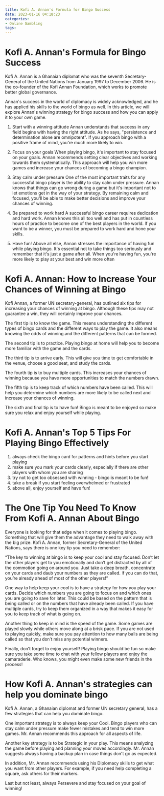 ```yaml
---
title: Kofi A. Annan's Formula for Bingo Success 
date: 2023-01-16 04:18:23
categories:
- Online Gambling
tags:
---
```



#  Kofi A. Annan's Formula for Bingo Success 
Kofi A. Annan is a Ghanaian diplomat who was the seventh Secretary-General of the United Nations from January 1997 to December 2006. He is the co-founder of the Kofi Annan Foundation, which works to promote better global governance.

Annan's success in the world of diplomacy is widely acknowledged, and he has applied his skills to the world of bingo as well. In this article, we will explore Annan's winning strategy for bingo success and how you can apply it to your own game. 

1. Start with a winning attitude
Annan understands that success in any field begins with having the right attitude. As he says, "persistence and determination alone are omnipotent". If you approach bingo with a positive frame of mind, you're much more likely to win. 

2. Focus on your goals
When playing bingo, it's important to stay focused on your goals. Annan recommends setting clear objectives and working towards them systematically. This approach will help you win more games and increase your chances of becoming a bingo champion. 

3. Stay calm under pressure
One of the most important traits for any successful bingo player is the ability to stay calm under pressure. Annan knows that things can go wrong during a game but it's important not to let emotions get in the way of your strategy. By remaining calm and focused, you'll be able to make better decisions and improve your chances of winning. 

4. Be prepared to work hard
A successful bingo career requires dedication and hard work. Annan knows this all too well and has put in countless hours of practice to become one of the best players in the world. If you want to be a winner, you must be prepared to work hard and hone your skills. 

5. Have fun!
Above all else, Annan stresses the importance of having fun while playing bingo. It's essential not to take things too seriously and remember that it's just a game after all. When you're having fun, you're more likely to play at your best and win more often

#  Kofi A. Annan: How to Increase Your Chances of Winning at Bingo 

Kofi Annan, a former UN secretary-general, has outlined six tips for increasing your chances of winning at bingo. Although these tips may not guarantee a win, they will certainly improve your chances.

The first tip is to know the game. This means understanding the different types of bingo cards and the different ways to play the game. It also means knowing the odds of winning and the different patterns that can be formed.

The second tip is to practice. Playing bingo at home will help you to become more familiar with the game and the cards.

The third tip is to arrive early. This will give you time to get comfortable in the venue, choose a good seat, and study the cards.

The fourth tip is to buy multiple cards. This increases your chances of winning because you have more opportunities to match the numbers drawn.

The fifth tip is to keep track of which numbers have been called. This will help you determine which numbers are more likely to be called next and increase your chances of winning.

The sixth and final tip is to have fun! Bingo is meant to be enjoyed so make sure you relax and enjoy yourself while playing.

#  Kofi A. Annan's Top 5 Tips For Playing Bingo Effectively 

1. always check the bingo card for patterns and hints before you start playing
2. make sure you mark your cards clearly, especially if there are other players with whom you are sharing
3. try not to get too obsessed with winning - bingo is meant to be fun!
4. take a break if you start feeling overwhelmed or frustrated
5. above all, enjoy yourself and have fun!

#  The One Tip You Need To Know From Kofi A. Annan About Bingo 

Everyone is looking for that edge when it comes to playing bingo. Something that will give them the advantage they need to walk away with the big prize. Kofi A. Annan, former Secretary-General of the United Nations, says there is one key tip you need to remember:

“The key to winning at bingo is to keep your cool and stay focused. Don’t let the other players get to you emotionally and don’t get distracted by all of the commotion going on around you. Just take a deep breath, concentrate on your cards and daub your numbers as they are called. If you can do that, you’re already ahead of most of the other players!”

One way to help keep your cool is to have a strategy for how you play your cards. Decide which numbers you are going to focus on and which ones you are going to save for later. This could be based on the pattern that is being called or on the numbers that have already been called. If you have multiple cards, try to keep them organized in a way that makes it easy for you to keep track of what is going on.

Another thing to keep in mind is the speed of the game. Some games are played slowly while others move along at a brisk pace. If you are not used to playing quickly, make sure you pay attention to how many balls are being called so that you don’t miss any potential winners. 

Finally, don’t forget to enjoy yourself! Playing bingo should be fun so make sure you take some time to chat with your fellow players and enjoy the camaraderie. Who knows, you might even make some new friends in the process!

#  How Kofi A. Annan's strategies can help you dominate bingo

Kofi A. Annan, a Ghanaian diplomat and former UN secretary general, has a few strategies that can help you dominate bingo.

One important strategy is to always keep your Cool. Bingo players who can stay calm under pressure make fewer mistakes and tend to win more games. Mr. Annan recommends this approach for all aspects of life.

Another key strategy is to be Strategic in your play. This means analyzing the game before playing and planning your moves accordingly. Mr. Annan suggests always having a backup plan in case things don't go as expected.

In addition, Mr. Annan recommends using his Diplomacy skills to get what you want from other players. For example, if you need help completing a square, ask others for their markers.

Last but not least, always Persevere and stay focused on your goal of winning!